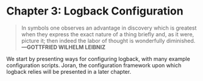 # Chapter 3: Logback Configuration

> In symbols one observes an advantage in discovery which is greatest when they express the exact nature of a thing briefly and, as it were, picture it; then indeed the labor of thought is wonderfully diminished.
**—GOTTFRIED WILHELM LEIBNIZ**


We start by presenting ways for configuring logback, with many example configuration scripts. Joran, the configuration framework upon which logback relies will be presented in a later chapter.


